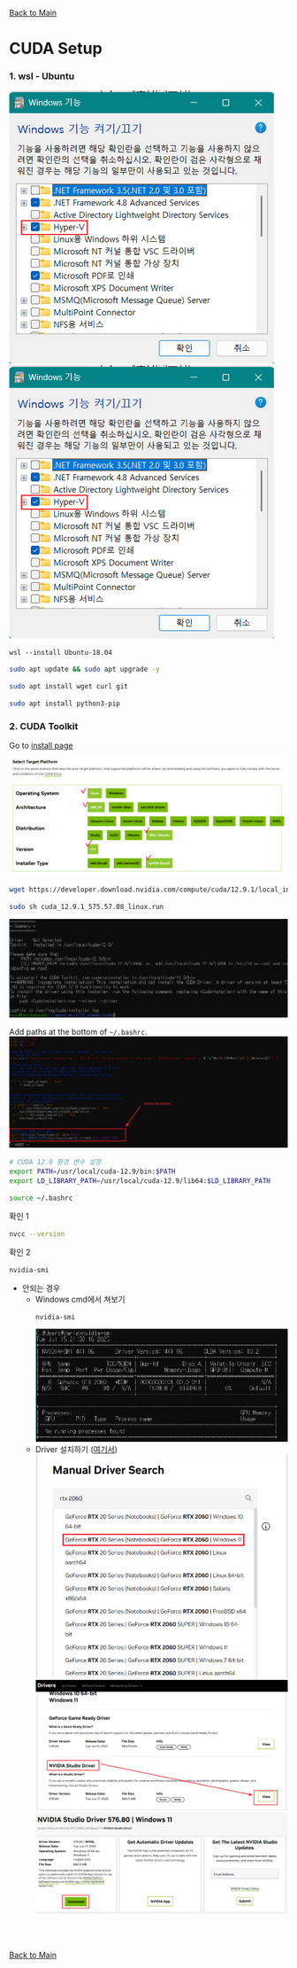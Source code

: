[Back to Main](../main.md)

# CUDA Setup

### 1. wsl - Ubuntu

![](../images/01/001.png)
![](../images/01/001.png)

```shell
wsl --install Ubuntu-18.04
```

```sh
sudo apt update && sudo apt upgrade -y
```

```sh
sudo apt install wget curl git
```

```sh
sudo apt install python3-pip
```

### 2. CUDA Toolkit

Go to [install page](https://developer.nvidia.com/cuda-downloads)   

![](../images/01/003.png)

```sh
wget https://developer.download.nvidia.com/compute/cuda/12.9.1/local_installers/cuda_12.9.1_575.57.08_linux.run
```

```sh
sudo sh cuda_12.9.1_575.57.08_linux.run
```

![](../images/01/005.png)


Add paths at the bottom of `~/.bashrc`.
![](../images/01/006.png)
```sh
# CUDA 12.9 환경 변수 설정
export PATH=/usr/local/cuda-12.9/bin:$PATH
export LD_LIBRARY_PATH=/usr/local/cuda-12.9/lib64:$LD_LIBRARY_PATH
```

```sh
source ~/.bashrc
```

확인 1
```sh
nvcc --version
```

확인 2
```sh
nvidia-smi
```
- 안되는 경우
  - Windows cmd에서 쳐보기
    ```sh
    nvidia-smi
    ```
    ![](../images/01/008.png)
  - Driver 설치하기 ([여기서](https://developer.nvidia.com/cuda/wsl))
    ![](../images/01/009.png)   
    ![](../images/01/010.png)   
    ![](../images/01/011.png)   


<br><br>

[Back to Main](../main.md)